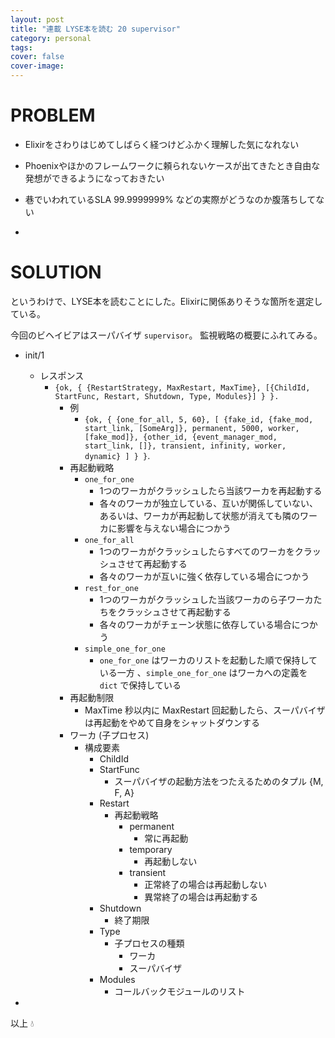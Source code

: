```yaml
---
layout: post
title: "連載 LYSE本を読む 20 supervisor"
category: personal
tags:
cover: false
cover-image:
---
```


# PROBLEM
- Elixirをさわりはじめてしばらく経つけどふかく理解した気になれない
- Phoenixやほかのフレームワークに頼られないケースが出てきたとき自由な発想ができるようになっておきたい
- 巷でいわれているSLA 99.9999999% などの実際がどうなのか腹落ちしてない

-

# SOLUTION
というわけで、LYSE本を読むことにした。Elixirに関係ありそうな箇所を選定している。

今回のビヘイビアはスーパバイザ `supervisor`。 監視戦略の概要にふれてみる。

- init/1
    - レスポンス
        - `{ok,
             {
               {RestartStrategy, MaxRestart, MaxTime},
               [{ChildId, StartFunc, Restart, Shutdown, Type, Modules}]
             }
           }.`
            - 例
                - `{ok,
                     {
                       {one_for_all, 5, 60},
                       [
                         {fake_id, {fake_mod, start_link, [SomeArg]}, permanent, 5000, worker, [fake_mod]},
                         {other_id, {event_manager_mod, start_link, []}, transient, infinity, worker, dynamic}
                       ]
                     }
                   }`.
            - 再起動戦略
                - `one_for_one`
                    - 1つのワーカがクラッシュしたら当該ワーカを再起動する
                    - 各々のワーカが独立している、互いが関係していない、あるいは、ワーカが再起動して状態が消えても隣のワーカに影響を与えない場合につかう
                - `one_for_all`
                    - 1つのワーカがクラッシュしたらすべてのワーカをクラッシュさせて再起動する
                    - 各々のワーカが互いに強く依存している場合につかう
                - `rest_for_one`
                    - 1つのワーカがクラッシュした当該ワーカのら子ワーカたちをクラッシュさせて再起動する
                    - 各々のワーカがチェーン状態に依存している場合につかう
                - `simple_one_for_one`
                    - `one_for_one` はワーカのリストを起動した順で保持している一方 、`simple_one_for_one` はワーカへの定義を `dict` で保持している
            - 再起動制限
                - MaxTime 秒以内に MaxRestart 回起動したら、スーパバイザは再起動をやめて自身をシャットダウンする
            - ワーカ (子プロセス)
                - 構成要素
                    - ChildId
                    - StartFunc
                        - スーパバイザの起動方法をつたえるためのタプル {M, F, A}
                    - Restart
                        - 再起動戦略
                            - permanent
                                - 常に再起動
                            - temporary
                                - 再起動しない
                            - transient
                                - 正常終了の場合は再起動しない
                                - 異常終了の場合は再起動する
                    - Shutdown
                        - 終了期限
                    - Type
                        - 子プロセスの種類
                            - ワーカ
                            - スーパバイザ
                    - Modules
                        - コールバックモジュールのリスト

-

以上 :droplet:
